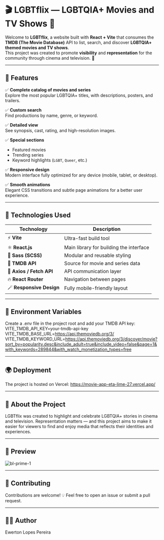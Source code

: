 # 🎬 LGBTflix — LGBTQIA+ Movies and TV Shows 🌈

Welcome to **LGBTflix**, a website built with **React + Vite** that consumes the **TMDB (The Movie Database)** API to list, search, and discover **LGBTQIA+ themed movies and TV shows**.  
This project was created to promote **visibility** and **representation** for the community through cinema and television. 💜

---

## 🚀 Features

✅ **Complete catalog of movies and series**  
Explore the most popular LGBTQIA+ titles, with descriptions, posters, and trailers.  

✅ **Custom search**  
Find productions by name, genre, or keyword.  

✅ **Detailed view**  
See synopsis, cast, rating, and high-resolution images.  

✅ **Special sections**  
- Featured movies  
- Trending series  
- Keyword highlights (`LGBT`, `Queer`, etc.)

✅ **Responsive design**  
Modern interface fully optimized for any device (mobile, tablet, or desktop).  

✅ **Smooth animations**  
Elegant CSS transitions and subtle page animations for a better user experience.  

---

## 🧰 Technologies Used

| Technology | Description |
|-------------|-------------|
| ⚡ **Vite** | Ultra-fast build tool |
| ⚛️ **React.js** | Main library for building the interface |
| 🎨 **Sass (SCSS)** | Modular and reusable styling |
| 🌈 **TMDB API** | Source for movie and series data |
| 🔗 **Axios / Fetch API** | API communication layer |
| 🔥 **React Router** | Navigation between pages |
| 🪄 **Responsive Design** | Fully mobile-friendly layout |

---

## 🔑 Environment Variables

Create a .env file in the project root and add your TMDB API key:
VITE_TMDB_API_KEY=your-tmdb-api-key
VITE_TMDB_BASE_URL=https://api.themoviedb.org/3/
VITE_TMDB_KEYWORD_URL=https://api.themoviedb.org/3/discover/movie?sort_by=popularity.desc&include_adult=true&include_video=false&page=1&with_keywords=289844&with_watch_monetization_types=free

---

## 🌍 Deployment

The project is hosted on Vercel: https://movie-app-eta-lime-27.vercel.app/

---

## 💬 About the Project

LGBTflix was created to highlight and celebrate LGBTQIA+ stories in cinema and television.
Representation matters — and this project aims to make it easier for viewers to find and enjoy media that reflects their identities and experiences.

---

## 📸 Preview

![bl-prime-1](https://github.com/user-attachments/assets/b3f1d3fa-33d0-4301-a906-13e4651a276b)


---

## 🤝 Contributing

Contributions are welcome! 💡
Feel free to open an issue or submit a pull request.

---

## 🧑‍💻 Author

Ewerton Lopes Pereira
